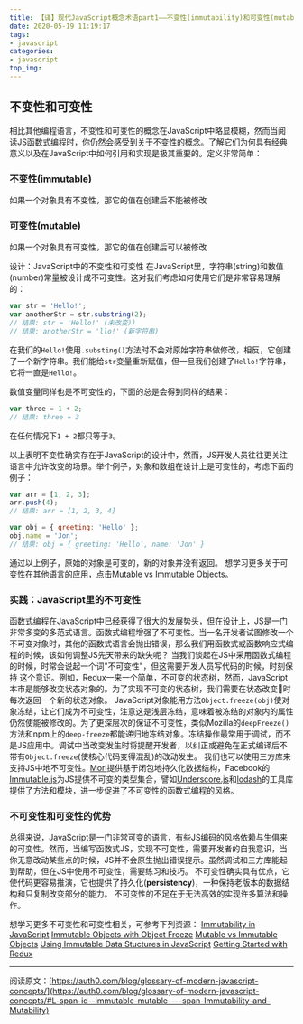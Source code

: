 ```yaml
---
title: 【译】现代JavaScript概念术语part1——不变性(immutability)和可变性(mutability)
date: 2020-05-19 11:19:17
tags: 
- javascript
categories:
- javascript
top_img:
---
```


## 不变性和可变性
相比其他编程语言，不变性和可变性的概念在JavaScript中略显模糊，然而当阅读JS函数式编程时，你仍然会感受到关于不变性的概念。了解它们为何具有经典意义以及在JavaScript中如何引用和实现是极其重要的。定义非常简单：

### 不变性(**immutable**)
如果一个对象具有不变性，那它的值在创建后不能被修改

### 可变性(**mutable**)
如果一个对象具有可变性，那它的值在创建后可以被修改

设计：JavaScript中的不变性和可变性
在JavaScript里，字符串(string)和数值(number)常量被设计成不可变性。这对我们考虑如何使用它们是非常容易理解的：
```javascript
var str = 'Hello!';
var anotherStr = str.substring(2);
// 结果: str = 'Hello!' (未改变))
// 结果: anotherStr = 'llo!' (新字符串)
```
在我们的`Hello!`使用`.substing()`方法时不会对原始字符串做修改，相反，它创建了一个新字符串。我们能给`str`变量重新赋值，但一旦我们创建了`Hello!`字符串，它将一直是`Hello!`。

数值变量同样也是不可变性的，下面的总是会得到同样的结果：
```javascript
var three = 1 + 2;
// 结果: three = 3
```
在任何情况下`1 + 2`都只等于`3`。

以上表明不变性确实存在于JavaScript的设计中，然而，JS开发人员往往更关注语言中允许改变的场景。举个例子，对象和数组在设计上是可变性的，考虑下面的例子：
```javascript
var arr = [1, 2, 3];
arr.push(4);
// 结果: arr = [1, 2, 3, 4]

var obj = { greeting: 'Hello' };
obj.name = 'Jon';
// 结果: obj = { greeting: 'Hello', name: 'Jon' }
```
通过以上例子，原始的对象是可变的，新的对象并没有返回。
想学习更多关于可变性在其他语言的应用，点击[Mutable vs Immutable Objects](https://www.interviewcake.com/concept/java/mutable)。

### 实践：JavaScript里的不可变性
函数式编程在JavaScript中已经获得了很大的发展势头，但在设计上，JS是一门非常多变的多范式语言。函数式编程增强了不可变性。当一名开发者试图修改一个不可变对象时，其他的函数式语言会抛出错误，那么我们用函数式或函数响应式编程的时候，该如何调整JS先天带来的缺失呢？
当我们谈起在JS中采用函数式编程的时候，时常会说起一个词"不可变性"，但这需要开发人员写代码的时候，时刻保持
这个意识。例如，Redux一来一个简单，不可变的状态树，然而，JavaScript本市是能够改变状态对象的。为了实现不可变的状态树，我们需要在状态改变时每次返回一个新的状态对象。
JavaScript对象能用方法`Object.freeze(obj)`使对象冻结，让它们成为不可变性，注意这是浅层冻结，意味着被冻结的对象内的属性仍然使能被修改的。为了更深层次的保证不可变性，类似Mozilla的`deepFreeze()`方法和npm上的`deep-freeze`都能递归地冻结对象。冻结操作最常用于调试，而不是JS应用中。调试中当改变发生时将提醒开发者，以纠正或避免在正式编译后不带有`Object.freeze`(使核心代码变得混乱)的改动发生。
我们也可以使用三方库来支持JS中地不可变性。[Mori](http://swannodette.github.io/mori/)提供基于闭包地持久化数据结构，Facebook的[Immutable.js](https://immutable-js.github.io/immutable-js/)为JS提供不可变的类型集合，譬如[Underscore.js](http://underscorejs.org/)和[lodash](https://lodash.com/)的工具库提供了方法和模块，进一步促进了不可变性的函数式编程的风格。

### 不可变性和可变性的优势
总得来说，JavaScript是一门非常可变的语言，有些JS编码的风格依赖与生俱来的可变性。然而，当编写函数式JS，实现不可变性，需要开发者的自我意识，当你无意改动某些点的时候，JS并不会原生抛出错误提示。虽然调试和三方库能起到帮助，但在JS中使用不可变性，需要练习和技巧。
不可变性确实具有优点，它使代码更容易推演，它也提供了持久化(**persistency**)，一种保持老版本的数据结构和只复制改变部分的能力。
不可变性的不足在于无法高效的实现许多算法和操作。

想学习更多不可变性和可变性相关，可参考下列资源：
[Immutability in JavaScript](https://www.sitepoint.com/immutability-javascript/)
[Immutable Objects with Object Freeze](http://adripofjavascript.com/blog/drips/immutable-objects-with-object-freeze.html)
[Mutable vs Immutable Objects](https://www.interviewcake.com/concept/java/mutable)
[Using Immutable Data Stuctures in JavaScript](http://jlongster.com/Using-Immutable-Data-Structures-in-JavaScript)
[Getting Started with Redux](https://egghead.io/courses/getting-started-with-redux)

****
阅读原文：[https://auth0.com/blog/glossary-of-modern-javascript-concepts/](https://auth0.com/blog/glossary-of-modern-javascript-concepts/#L-span-id--immutable-mutable----span-Immutability-and-Mutability)